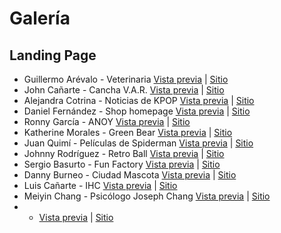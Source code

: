 # Galería

## Landing Page

* Guillermo Arévalo - Veterinaria [Vista previa](imagenes/guillermo-arevalo.png) | [Sitio](https://gjareval.github.io/veterinaria/)
* John Cañarte - Cancha V.A.R. [Vista previa](imagenes/john-cañarte.png) | [Sitio](https://jecanart.github.io/proyectoLPage/)
* Alejandra Cotrina - Noticias de KPOP [Vista previa](imagenes/alejandra-cotrina.png) | [Sitio](https://alenocot.github.io/LandingPage.github.io/)
* Daniel Fernández - Shop homepage [Vista previa](imagenes/daniel-fernandez.png) | [Sitio](https://dafebust.github.io/)
* Ronny García - ANOY [Vista previa](imagenes/ronny-garcia.png) | [Sitio](https://rsgarcia0203.github.io/Landing-Page/)
* Katherine Morales - Green Bear [Vista previa](imagenes/katherine-morales.png) | [Sitio](https://kathmoralest.github.io/greenbear/)
* Juan Quimí - Películas de Spiderman [Vista previa](imagenes/juan-quimi.png) | [Sitio](https://juanfr1.github.io/Proyecto03/)
* Johnny Rodríguez - Retro Ball [Vista previa](imagenes/johnny-rodriguez.png) | [Sitio](https://santi0ne.github.io/Bootstrap-e-commerce/)
* Sergio Basurto - Fun Factory [Vista previa](imagenes/sergio-basurto.png) | [Sitio](https://sebasurto.github.io/bootstrap/#!)
* Danny Burneo - Ciudad Mascota  [Vista previa](imagenes/danny-burneo.png) | [Sitio](https://burneodanny.github.io/LandingPage/)
* Luis Cañarte - IHC [Vista previa](imagenes/luis-cañarte.png) | [Sitio](https://gabrielcanarte14.github.io/Landing/)
* Meiyin Chang - Psicólogo Joseph Chang [Vista previa](imagenes/meiyin-chang.png) | [Sitio](https://meiyincr3.github.io/WebPage/)
*  -  [Vista previa](imagenes/.png) | [Sitio]()

